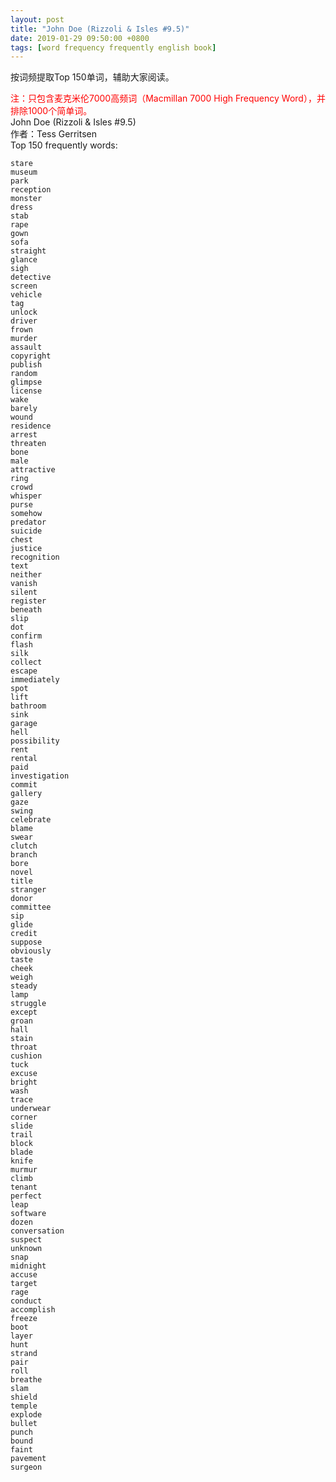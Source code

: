 ```yaml
---
layout: post
title: "John Doe (Rizzoli & Isles #9.5)"
date: 2019-01-29 09:50:00 +0800
tags: [word frequency frequently english book]
---
```


按词频提取Top 150单词，辅助大家阅读。  

<span style="color:red">注：只包含麦克米伦7000高频词（Macmillan 7000 High Frequency Word），并排除1000个简单词。</span>  
John Doe (Rizzoli & Isles #9.5)  
作者：Tess Gerritsen  
Top 150 frequently words:  

```
stare
museum
park
reception
monster
dress
stab
rape
gown
sofa
straight
glance
sigh
detective
screen
vehicle
tag
unlock
driver
frown
murder
assault
copyright
publish
random
glimpse
license
wake
barely
wound
residence
arrest
threaten
bone
male
attractive
ring
crowd
whisper
purse
somehow
predator
suicide
chest
justice
recognition
text
neither
vanish
silent
register
beneath
slip
dot
confirm
flash
silk
collect
escape
immediately
spot
lift
bathroom
sink
garage
hell
possibility
rent
rental
paid
investigation
commit
gallery
gaze
swing
celebrate
blame
swear
clutch
branch
bore
novel
title
stranger
donor
committee
sip
glide
credit
suppose
obviously
taste
cheek
weigh
steady
lamp
struggle
except
groan
hall
stain
throat
cushion
tuck
excuse
bright
wash
trace
underwear
corner
slide
trail
block
blade
knife
murmur
climb
tenant
perfect
leap
software
dozen
conversation
suspect
unknown
snap
midnight
accuse
target
rage
conduct
accomplish
freeze
boot
layer
hunt
strand
pair
roll
breathe
slam
shield
temple
explode
bullet
punch
bound
faint
pavement
surgeon
```